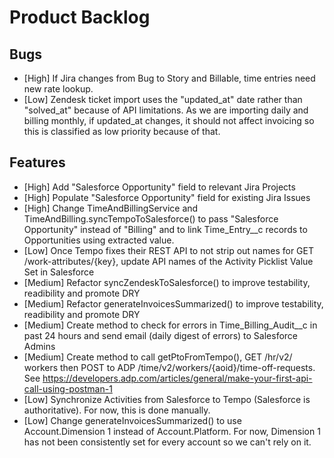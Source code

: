 # Product Backlog

## Bugs
- [High] If Jira changes from Bug to Story and Billable, time entries need new rate lookup.
- [Low] Zendesk ticket import uses the "updated_at" date rather than "solved_at" because of API limitations. As we are importing daily and billing monthly, if updated_at changes, it should not affect invoicing so this is classified as low priority because of that.

## Features
- [High] Add "Salesforce Opportunity" field to relevant Jira Projects
- [High] Populate "Salesforce Opportunity" field for existing Jira Issues
- [High] Change TimeAndBillingService and TimeAndBilling.syncTempoToSalesforce() to pass "Salesforce Opportunity" instead of "Billing" and to link Time_Entry__c records to Opportunities using extracted value.
- [Low] Once Tempo fixes their REST API to not strip out names for GET /work-attributes/{key}, update API names of the Activity Picklist Value Set in Salesforce
- [Medium] Refactor syncZendeskToSalesforce() to improve testability, readibility and promote DRY
- [Medium] Refactor generateInvoicesSummarized() to improve testability, readibility and promote DRY
- [Medium] Create method to check for errors in Time_Billing_Audit__c in past 24 hours and send email (daily digest of errors) to Salesforce Admins
- [Medium] Create method to call getPtoFromTempo(), GET /​hr/​v2/​workers then POST to ADP /time/v2/workers/{aoid}/time-off-requests. See https://developers.adp.com/articles/general/make-your-first-api-call-using-postman-1
- [Low] Synchronize Activities from Salesforce to Tempo (Salesforce is authoritative). For now, this is done manually.
- [Low] Change generateInvoicesSummarized() to use Account.Dimension 1 instead of Account.Platform. For now, Dimension 1 has not been consistently set for every account so we can't rely on it.
